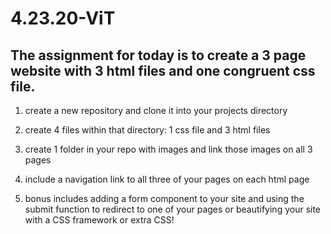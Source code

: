 # 4.23.20-ViT

## The assignment for today is to create a 3 page website with 3 html files and one congruent css file.

1. create a new repository and clone it into your projects directory

2. create 4 files within that directory: 1 css file and 3 html files

3. create 1 folder in your repo with images and link those images on all 3 pages

4. include a navigation link to all three of your pages on each html page

5. bonus includes adding a form component to your site and using the submit function to redirect to one of your pages or beautifying your site with a CSS framework or extra CSS!
